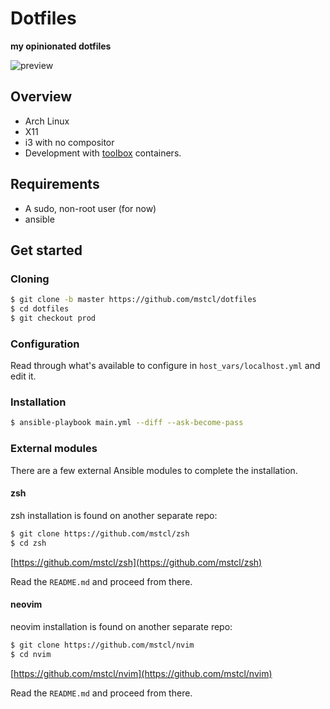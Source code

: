 # Dotfiles

**my opinionated dotfiles**

![preview](screenshots/preview.png)

## Overview

-   Arch Linux
-   X11
-   i3 with no compositor
-   Development with [toolbox](https://containertoolbx.org/) containers.

## Requirements

- A sudo, non-root user (for now)
- ansible

## Get started

### Cloning

```sh
$ git clone -b master https://github.com/mstcl/dotfiles
$ cd dotfiles
$ git checkout prod
```
### Configuration

Read through what's available to configure in `host_vars/localhost.yml` and
edit it.

### Installation

```sh
$ ansible-playbook main.yml --diff --ask-become-pass
```

### External modules

There are a few external Ansible modules to complete the installation.

#### zsh

zsh installation is found on another separate repo:

```sh
$ git clone https://github.com/mstcl/zsh
$ cd zsh
```

[https://github.com/mstcl/zsh](https://github.com/mstcl/zsh)

Read the `README.md` and proceed from there.

#### neovim

neovim installation is found on another separate repo:

```sh
$ git clone https://github.com/mstcl/nvim
$ cd nvim
```

[https://github.com/mstcl/nvim](https://github.com/mstcl/nvim)

Read the `README.md` and proceed from there.
